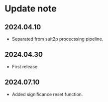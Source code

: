 
# Update note

## 2024.04.10
- Separated from suit2p procecssing pipeline.

## 2024.04.30
- First release.

## 2024.07.10
- Added significance reset function.